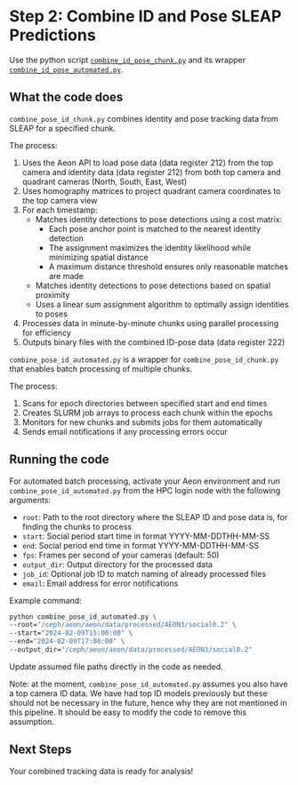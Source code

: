 # Step 2: Combine ID and Pose SLEAP Predictions
Use the python script [`combine_id_pose_chunk.py`](combine_pose_id_chunk.py) and its wrapper [`combine_id_pose_automated.py`](combine_pose_id_automated.py).

## What the code does
`combine_pose_id_chunk.py` combines identity and pose tracking data from SLEAP for a specified chunk.

The process:
1. Uses the Aeon API to load pose data (data register 212) from the top camera and identity data (data register 212) from both top camera and quadrant cameras (North, South, East, West)
2. Uses homography matrices to project quadrant camera coordinates to the top camera view
3. For each timestamp:
    - Matches identity detections to pose detections using a cost matrix:
	    - Each pose anchor point is matched to the nearest identity detection
		- The assignment maximizes the identity likelihood while minimizing spatial distance
		- A maximum distance threshold ensures only reasonable matches are made
    - Matches identity detections to pose detections based on spatial proximity
    - Uses a linear sum assignment algorithm to optimally assign identities to poses
4. Processes data in minute-by-minute chunks using parallel processing for efficiency
5. Outputs binary files with the combined ID-pose data (data register 222)

`combine_pose_id_automated.py` is a wrapper for `combine_pose_id_chunk.py` that enables batch processing of multiple chunks.

The process:
1. Scans for epoch directories between specified start and end times
2. Creates SLURM job arrays to process each chunk within the epochs
3. Monitors for new chunks and submits jobs for them automatically
4. Sends email notifications if any processing errors occur

## Running the code
For automated batch processing, activate your Aeon environment and run `combine_pose_id_automated.py` from the HPC login node with the following arguments:
- `root`: Path to the root directory where the SLEAP ID and pose data is, for finding the chunks to process
- `start`: Social period start time in format YYYY-MM-DDTHH-MM-SS
- `end`: Social period end time in format YYYY-MM-DDTHH-MM-SS
- `fps`: Frames per second of your cameras (default: 50)
- `output_dir`: Output directory for the processed data
- `job_id`: Optional job ID to match naming of already processed files
- `email`: Email address for error notifications

Example command:
```bash
python combine_pose_id_automated.py \
--root="/ceph/aeon/aeon/data/processed/AEON3/social0.2" \
--start="2024-02-09T15:00:00" \
--end="2024-02-09T17:00:00" \
--output_dir="/ceph/aeon/aeon/data/processed/AEON3/social0.2"
```
Update assumed file paths directly in the code as needed.

Note: at the moment, `combine_pose_id_automated.py` assumes you also have a top camera ID data. We have had top ID models previously but these should not be necessary in the future, hence why they are not mentioned in this pipeline. It should be easy to modify the code to remove this assumption.

## Next Steps
Your combined tracking data is ready for analysis!